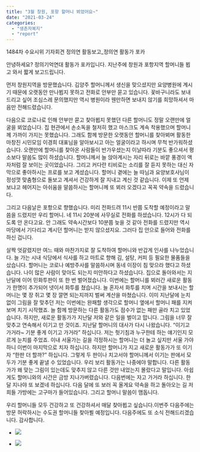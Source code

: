 ```yaml
---
title: "3월 창원, 포항 할머니 뵈었어요~"
date: "2021-03-24"
categories: 
  - "생존자복지"
  - "report"
---
```


1484차 수요시위 기자회견 정의연 활동보고\_정의연 활동가 포카

안녕하세요? 정의기억연대 활동가 포카입니다. 지난주에 창원과 포항지역 할머니들 뵙고 와서 짧게 보고드립니다.

먼저 창원지역을 방문했습니다. 김양주 할머니께서 생신을 맞으셨지만 요양병원에 계시기 때문에 오랫동안 만나뵙지 못하고 전화로 안부만 묻고 있습니다. 꽃바구니라도 보내드리고 싶어 조심스레 문의했지만 역시 병원이라 웬만하면 보내지 않기를 희망하셔서 마음만 전해드렸습니다.

다음으로 코로나로 인해 안부만 묻고 찾아뵙지 못했던 다른 할머니도 정말 오랜만에 얼굴을 뵈었습니다. 집 현관에서 손소독을 철저히 했고 마스크도 계속 착용했으며 할머니께 가까이 가지는 못했습니다. 그래도 함께 방문한 오랫동안 할머니를 찾아뵈며 활동한 마창진 시민모임 이경희 대표님을 알아보시고 아는 얼굴이라고 하시며 무척 반가워하셨습니다. 오랜만에 할머니를 찾아온 사람들이 반가우셨는지 이날따라 기분도 좋으셔서 평소보다 말씀도 많이 하셨습니다. 할머니께서 늘 앉아계시는 자리 뒤로는 바깥 풍경이 액자처럼 잘 보이는 곳이었습니다. 그리고 커다란 티비로는 소리를 잘 듣지 못하는 대신 자막으로 좋아하시는 프로를 보고 계셨습니다. 할머니 곁에는 늘 따님과 요양보호사님이 정성껏 맞춤형으로 돌보고 계셔서 건강하게 잘 지내고 계신 것 같습니다. 이제 또 언제 보냐고 헤어지는 아쉬움을 말씀하시는 할머니께 또 뵈러 오겠다고 꼭꼭 약속을 드렸습니다.

그리고 다음날은 포항으로 향했습니다. 미리 전화드려 11시 반쯤 도착할 예정이라고 말씀을 드렸지만 우리 할머니. 네 11시 20분에 사무실로 전화를 하셨습니다. 12시가 다 되도록 안 온다고요. 안 그래도 약속시간보다 10분쯤 늦을 것 같아 전화를 드렸지만 역시 마당에서 기다리고 계시던 할머니는 받지 않으셨지요. 그러다 집 안으로 들어와 전화를 하신 겁니다.

살짝 엇갈렸지만 여느 때와 마찬가지로 잘 도착하여 할머니와 반갑게 인사를 나누었습니다. 늘 가는 시내 식당에서 식사를 하고 마트로 향해 김, 설탕, 커피 등 필요한 물품들을 샀습니다. 할머니는 코로나 예방주사를 말씀하시며 동네 이장이 침 맞으라 했다고 하셨습니다. 나이 많은 사람이 맞아도 되는지 미안하다고 하셨습니다. 집으로 돌아와서는 지난달에 이어 민화투판이 또 한 번 벌어졌습니다. 이번에는 할머니를 뵈러간 새로운 활동가 한명이 추가되어 넷이서 화투를 쳤습니다. 늘 혼자서 화투를 치며 시간을 보내시는 할머니는 몇 장 쥐고 몇 장 깔면 되는지까지 벌써 계산을 마쳤습니다. 이미 지난달에 눈치 없이 그림을 잘 맞추던 저는 이번에는 완패할 생각으로 할머니 옆에서 할머니 패를 지켜보며 치기 시작했죠. 늘 함께 방문하는 다른 활동가도 점수가 없는 패만 골라 치고 있었습니다. 하지만, 새로운 활동가가 지난달 저와 같은 일을 벌이고 맙니다. 그림을 너무 잘 맞추고 연속해서 이기고 만 것이죠. 지난달 할머니의 대사가 다시 나왔습니다. “이기고 가거라~ 기분 좋게 이기고 가거라” 하십니다. 저는 헛기침과 누구한테 하는 얘기인지 모르게 눈치를 주었죠. 이내 서울가는 길을 걱정하시는 할머니는 더 놀고 싶지만 서울 가야 하니 이번이 마지막으로 치자 하십니다. 하지만 할머니가 지고 새로운 활동가가 또 이기자 “한판 더 할까?” 하십니다. 그렇게 두 판이나 치고서야 할머니께서 이기는 판에서 모두가 기분 좋게 끝낼 수 있었습니다. 우리 보리 활동가는 나중에야 말합니다. 다른 활동가가 왜 맞는 그림이 있는데도 맞추지 않고 다른 것만 내었는지 몰랐다고 말입니다. 아쉽게도 할머니와의 시간은 금방 지나가버렸습니다. 다음번에는 자고 가거라 하십니다. 한달 지나야 또 보겠네 하십니다. 다음 달에 또 보러 꼭 올게요 약속을 하고 돌아오는 길 저희들 가방에는 고구마가 들어있습니다. 그리고 할머니 말씀이 맴돕니다.

우리 할머니들 모두 건강하고 또 건강하셔서 매달 찾아뵙고 싶습니다.이번주 다음주에는 방문 허락하시는 수도권 할머니들 찾아뵐 예정입니다. 다음주에도 또 소식 전해드리겠습니다. 감사합니다.

- ![](https://womenandwar.net/kr/wp-content/uploads/2021/04/162873500_2680707148720354_1604008355307675305_n-1024x768.jpg)
    
- ![](https://womenandwar.net/kr/wp-content/uploads/2021/04/163047376_2680707132053689_7716348135019918208_n-768x1024.jpg)
